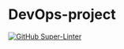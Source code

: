 # DevOps-project
[![GitHub Super-Linter](https://github.com/drogrishka/kiii-project/workflows/Lint%20Code%20Base/badge.svg)](https://github.com/marketplace/actions/super-linter)
